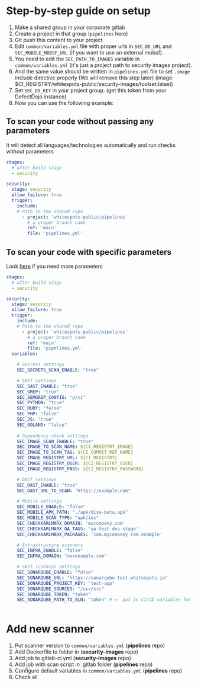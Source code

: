# Step-by-step guide on setup

1. Make a shared group in your corporate gitlab
2. Create a project in that group (`pipelines` here)
3. Git push this content to your project
4. Edit `common/variables.yml` file with proper urls in `SEC_DD_URL` and `SEC_MOBILE_MOBSF_URL` (if you want to use an external mobsf). 
5. You need to edit the `SEC_PATH_TO_IMAGES` variable in `common/variables.yml` (it's just a project path to security images project).
6. And the same value should be written in `pipelines.yml` file to set `.image` include directive properly (We will remove this step later)
(image: $CI_REGISTRY/whitespots-public/security-images/toolset:latest)
7. Set `SEC_DD_KEY` in your project group. (get this token from your DefectDojo instance)
8. Now you can use the following example:


## To scan your code without passing any parameters

It will detect all languages/technologies automatically and run checks without parameters

```yml
stages: 
  # after build stage
  - security

security:
  stage: security
  allow_failure: true
  trigger:
    include:
    # Path to the shared repo
      - project: 'whitespots-public/pipelines'
        # a proper branch name
        ref: 'main'
        file: 'pipelines.yml'
```

## To scan your code with specific parameters

Look [here](integration_templates/detailed_integration.yml) if you need more parameters

```yml
stages: 
  # after build stage
  - security

security:
  stage: security
  allow_failure: true
  trigger:
    include:
    # Path to the shared repo
      - project: 'whitespots-public/pipelines'
        # a proper branch name
        ref: 'main'
        file: 'pipelines.yml'
  variables:

    # Secrets settings
    SEC_SECRETS_SCAN_ENABLE: "true"

    # SAST settings
    SEC_SAST_ENABLE: "true"
    SEC_GREP: "true"
    SEC_SEMGREP_CONFIG: "p/ci"
    SEC_PYTHON: "true"
    SEC_RUBY: "false"
    SEC_PHP: "false"
    SEC_JS: "true"
    SEC_GOLANG: "false"
    
    # Dependency check settings
    SEC_IMAGE_SCAN_ENABLE: "true"
    SEC_IMAGE_TO_SCAN_NAME: ${CI_REGISTRY_IMAGE}
    SEC_IMAGE_TO_SCAN_TAG: ${CI_COMMIT_REF_NAME}
    SEC_IMAGE_REGISTRY_URL: ${CI_REGISTRY}
    SEC_IMAGE_REGISTRY_USER: ${CI_REGISTRY_USER}
    SEC_IMAGE_REGISTRY_PASS: ${CI_REGISTRY_PASSWORD}

    # DAST settings
    SEC_DAST_ENABLE: "true"
    SEC_DAST_URL_TO_SCAN: "https://example.com"

    # Mobile settings
    SEC_MOBILE_ENABLE: "false"
    SEC_MOBILE_APK_PATH: "./apk/diva-beta.apk"
    SEC_MOBILE_SCAN_TYPE: "apk|ios"
    SEC_CHECKKARLMARX_DOMAIN: 'mycompany.com'
    SEC_CHECKKARLMARX_QA_TAGS: 'qa test dev stage'
    SEC_CHECKKARLMARX_PACKAGES: 'com.mycompany com.example'

    # Infrastructure scanners
    SEC_INFRA_ENABLE: "false"
    SEC_INFRA_DOMAIN: "exxxxample.com"

    # SAST (csharp) settings
    SEC_SONARQUBE_ENABLE: "false"
    SEC_SONARQUBE_URL: "https://sonarqube-test.whitespots.io"
    SEC_SONARQUBE_PROJECT_KEY: "test-app"
    SEC_SONARQUBE_SOURCES: "/usr/src"
    SEC_SONARQUBE_TOKEN: "token"
    SEC_SONARQUBE_PATH_TO_SLN: "token" # <- put in CI/CD variables for security reasons
    

```



# Add new scanner

1. Put scanner version to `common/variables.yml` (**pipelines** repo)
2. Add Dockerfile to folder in (**security-images** repo)
3. Add job to gitlab-ci.yml (**security-images** repo)
4. Add job with scan script in .gitlab folder (**pipelines** repo)
5. Configure default variables in `common/variables.yml` (**pipelines** repo)
6. Check all
